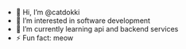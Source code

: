 - 👋 Hi, I’m @catdokki
- 👀 I’m interested in software development
- 🌱 I’m currently learning api and backend services
- ⚡ Fun fact: meow

<!---
catdokki/catdokki is a ✨ special ✨ repository because its `README.md` (this file) appears on your GitHub profile.
You can click the Preview link to take a look at your changes.
--->
